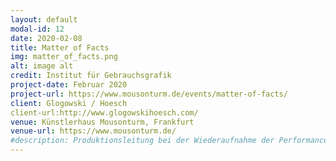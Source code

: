 ```yaml
---
layout: default
modal-id: 12
date: 2020-02-08
title: Matter of Facts
img: matter_of_facts.png
alt: image alt
credit: Institut für Gebrauchsgrafik
project-date: Februar 2020
project-url: https://www.mousonturm.de/events/matter-of-facts/
client: Glogowski / Hoesch
client-url:http://www.glogowskihoesch.com/
venue: Künstlerhaus Mousonturm, Frankfurt
venue-url: https://www.mousonturm.de/
#description: Produktionsleitung bei der Wiederaufnahme der Performance "Fortune Teller" des Berliner Performanceduos <a href="http://www.quastknoblich.de">Quast & Knoblich</a> in den Sophiensälen / Berlin - Erstellung des Finanzplans, Betreuung des Budgets, Erstellen von Zeitplänen, Kommunikation mit Spielort und Beteiligten, Organisation und Betreuung der Proben und Aufführungen, sowie Abrechnung des Projekts.
---
```

